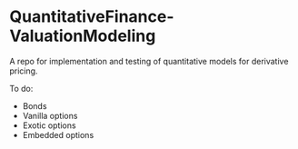 # QuantitativeFinance-ValuationModeling
A repo for implementation and testing of quantitative models for derivative pricing.


To do:
* Bonds
* Vanilla options
* Exotic options
* Embedded options
